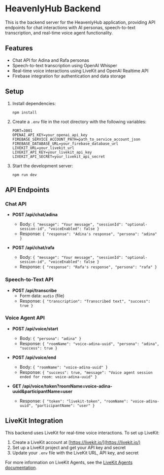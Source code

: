 # HeavenlyHub Backend

This is the backend server for the HeavenlyHub application, providing API endpoints for chat interactions with AI personas, speech-to-text transcription, and real-time voice agent functionality.

## Features

- Chat API for Adina and Rafa personas
- Speech-to-text transcription using OpenAI Whisper
- Real-time voice interactions using LiveKit and OpenAI Realtime API
- Firebase integration for authentication and data storage

## Setup

1. Install dependencies:

   ```
   npm install
   ```

2. Create a `.env` file in the root directory with the following variables:

   ```
   PORT=3001
   OPENAI_API_KEY=your_openai_api_key
   FIREBASE_SERVICE_ACCOUNT_PATH=path_to_service_account_json
   FIREBASE_DATABASE_URL=your_firebase_database_url
   LIVEKIT_URL=your_livekit_url
   LIVEKIT_API_KEY=your_livekit_api_key
   LIVEKIT_API_SECRET=your_livekit_api_secret
   ```

3. Start the development server:
   ```
   npm run dev
   ```

## API Endpoints

### Chat API

- **POST /api/chat/adina**

  - Body: `{ "message": "Your message", "sessionId": "optional-session-id", "voiceEnabled": false }`
  - Response: `{ "response": "Adina's response", "persona": "adina" }`

- **POST /api/chat/rafa**
  - Body: `{ "message": "Your message", "sessionId": "optional-session-id", "voiceEnabled": false }`
  - Response: `{ "response": "Rafa's response", "persona": "rafa" }`

### Speech-to-Text API

- **POST /api/transcribe**
  - Form data: `audio` (file)
  - Response: `{ "transcription": "Transcribed text", "success": true }`

### Voice Agent API

- **POST /api/voice/start**

  - Body: `{ "persona": "adina" }`
  - Response: `{ "roomName": "voice-adina-uuid", "persona": "adina", "success": true }`

- **POST /api/voice/end**

  - Body: `{ "roomName": "voice-adina-uuid" }`
  - Response: `{ "success": true, "message": "Voice agent session ended for room: voice-adina-uuid" }`

- **GET /api/voice/token?roomName=voice-adina-uuid&participantName=user**
  - Response: `{ "token": "livekit-token", "roomName": "voice-adina-uuid", "participantName": "user" }`

## LiveKit Integration

This backend uses LiveKit for real-time voice interactions. To set up LiveKit:

1. Create a LiveKit account at [https://livekit.io/](https://livekit.io/)
2. Set up a LiveKit project and get your API key and secret
3. Update your `.env` file with the LiveKit URL, API key, and secret

For more information on LiveKit Agents, see the [LiveKit Agents documentation](https://docs.livekit.io/agents/).
